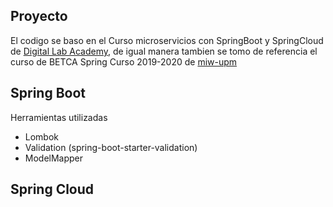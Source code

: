 ## Proyecto
El codigo se baso en el Curso microservicios con SpringBoot y SpringCloud  de [Digital Lab Academy](https://www.youtube.com/watch?v=80zkdQJ2y4c&list=PLxy6jHplP3Hi_W8iuYSbAeeMfaTZt49PW&ab_channel=DigitalLabAcademy), de igual manera tambien se tomo de referencia el curso de BETCA Spring Curso 2019-2020 de [miw-upm](https://www.youtube.com/watch?v=Q8TPXBZ9ShQ&list=PLj2IVmcP-_QNCNAfCQ3gzoX6ytsxeoKZB&ab_channel=miw-upm)
## Spring Boot
Herramientas utilizadas
- Lombok
- Validation (spring-boot-starter-validation)
- ModelMapper

## Spring Cloud

